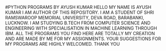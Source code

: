 #PYTHON PROGRAMS BY AYUSH KUMAR
HELLO MY NAME IS AYUSH KUMAR I AM AUTHOR OF THIS REPOSITORY.
I AM A STUDENT OF SHRI RAMSWAROOP MEMORIAL UNIVERSITY, DEVA ROAD, BARABANKI, LUCKNOW.
I AM STUDYING B.TECH FROM COMPUTER SCIENCE AND ENGINEERING WITH SPECIALISATION IN MACHINE LEARNING THROUGH IBM.
ALL THE PROGRAMS YOU FIND HERE ARE TOTALLY MY CREATION AND ARE MADE BY ME FOR MY ASSIGNMENTS.
YOUR SUGGESTIONS FOR MY PROGRAMS ARE HIGHLY WELCOMED.
THANK YOU

